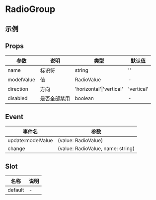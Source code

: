 # RadioGroup

## 示例

<!--codes start-->
<!--codes end-->

## Props

<!--props start-->

| 参数 | 说明 | 类型 | 默认值 |
| --- | ----- | --- | --- |
| name | 标识符 | string |  '' |
| modelValue | 值 | RadioValue | - |
| direction | 方向 | 'horizontal'\|'vertical' |  'vertical' |
| disabled | 是否全部禁用 | boolean | - |

<!--props end-->

## Event

<!--event start-->

| 事件名 | 参数 |
| --- | --- |
| update:modelValue | (value: RadioValue)  |
| change | (value: RadioValue, name: string)  |

<!--event end-->

## Slot

<!--slot start-->

| 名称 | 说明 |
| --- | --- |
| default | - |

<!--slot end-->

